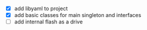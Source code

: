 - [x] add libyaml to project
- [x] add basic classes for main singleton and interfaces
- [ ] add internal flash as a drive
